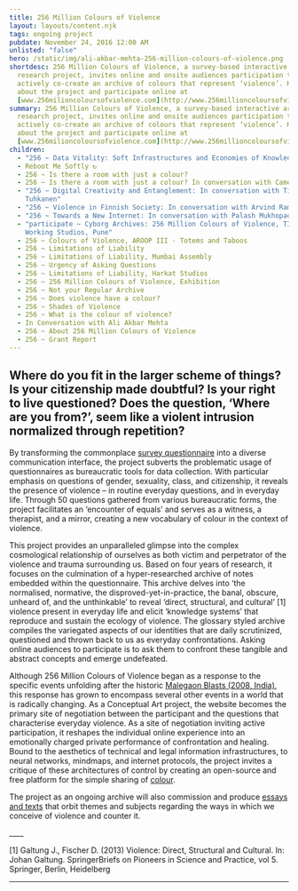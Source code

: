```yaml
---
title: 256 Million Colours of Violence
layout: layouts/content.njk
tags: ongoing project
pubdate: November 24, 2016 12:00 AM
unlisted: "false"
hero: /static/img/ali-akbar-mehta-256-million-colours-of-violence.png
shortdesc: 256 Million Colours of Violence, a survey-based interactive archival
  research project, invites online and onsite audiences participation to
  actively co-create an archive of colours that represent ‘violence’. Know more
  about the project and participate online at
  [www.256milioncoloursofviolence.com](http://www.256millioncoloursofviolence.com/)
summary: 256 Million Colours of Violence, a survey-based interactive archival
  research project, invites online and onsite audiences participation to
  actively co-create an archive of colours that represent ‘violence’. Know more
  about the project and participate online at
  [www.256milioncoloursofviolence.com](http://www.256millioncoloursofviolence.com/)
children:
  - "256 ~ Data Vitality: Soft Infrastructures and Economies of Knowledge"
  - Reboot Me Softly ↻
  - 256 ~ Is there a room with just a colour?
  - 256 ~ Is there a room with just a colour? In conversation with Camelo Ramiro
  - "256 ~ Digital Creativity and Entanglement: In conversation with Timo
    Tuhkanen"
  - "256 ~ Violence in Finnish Society: In conversation with Arvind Ramachandran"
  - "256 ~ Towards a New Internet: In conversation with Palash Mukhopadhyay"
  - "participate ~ Cyborg Archives: 256 Million Colours of Violence, TIFA
    Working Studios, Pune"
  - 256 ~ Colours of Violence, AROOP III - Totems and Taboos
  - 256 ~ Limitations of Liability
  - 256 ~ Limitations of Liability, Mumbai Assembly
  - 256 ~ Urgency of Asking Questions
  - 256 ~ Limitations of Liability, Harkat Studios
  - 256 ~ 256 Million Colours of Violence, Exhibition
  - 256 ~ Not your Regular Archive
  - 256 ~ Does violence have a colour?
  - 256 ~ Shades of Violence
  - 256 ~ What is the colour of violence?
  - In Conversation with Ali Akbar Mehta
  - 256 ~ About 256 Million Colours of Violence
  - 256 ~ Grant Report
---
```

## Where do you fit in the larger scheme of things? Is your citizenship made doubtful? Is your right to live questioned? Does the question, ‘Where are you from?’, seem like a violent intrusion normalized through repetition?

By transforming the commonplace [survey questionnaire](http://www.256millioncoloursofviolence.com/participate) into a diverse communication interface, the project subverts the problematic usage of questionnaires as bureaucratic tools for data collection. With particular emphasis on questions of gender, sexuality, class, and citizenship, it reveals the presence of violence – in routine everyday questions, and in everyday life. Through 50 questions gathered from various bureaucratic forms, the project facilitates an ‘encounter of equals’ and serves as a witness, a therapist, and a mirror, creating a new vocabulary of colour in the context of violence.

This project provides an unparalleled glimpse into the complex cosmological relationship of ourselves as both victim and perpetrator of the violence and trauma surrounding us. Based on four years of research, it focuses on the culmination of a hyper-researched archive of notes embedded within the questionnaire. This archive delves into ‘the normalised, normative, the disproved-yet-in-practice, the banal, obscure, unheard of, and the unthinkable’ to reveal ‘direct, structural, and cultural’ \[1] violence present in everyday life and elicit ‘knowledge systems’ that reproduce and sustain the ecology of violence. The glossary styled archive compiles the variegated aspects of our identities that are daily scrutinized, questioned and thrown back to us as everyday confrontations. Asking online audiences to participate is to ask them to confront these tangible and abstract concepts and emerge undefeated.

Although 256 Million Colours of Violence began as a response to the specific events unfolding after the historic [Malegaon Blasts (2008, India)](http://www.256millioncoloursofviolence.com/texts/historical-context), this response has grown to encompass several other events in a world that is radically changing. As a Conceptual Art project, the website becomes the primary site of negotiation between the participant and the questions that characterise everyday violence. As a site of negotiation inviting active participation, it reshapes the individual online experience into an emotionally charged private performance of confrontation and healing. Bound to the aesthetics of technical and legal information infrastructures, to neural networks, mindmaps, and internet protocols, the project invites a critique of these architectures of control by creating an open-source and free platform for the simple sharing of [colour](http://www.256millioncoloursofviolence.com/colours).

The project as an ongoing archive will also commission and produce [essays and texts](http://www.256millioncoloursofviolence.com/texts) that orbit themes and subjects regarding the ways in which we conceive of violence and counter it.

\_\_\_\_

\[1] Galtung J., Fischer D. (2013) Violence: Direct, Structural and Cultural. In: Johan Galtung. SpringerBriefs on Pioneers in Science and Practice, vol 5. Springer, Berlin, Heidelberg

___
